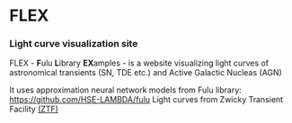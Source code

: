 # FLEX
### Light curve visualization site
FLEX - **F**ulu **L**ibrary **EX**amples - is a website visualizing light curves of astronomical transients (SN, TDE etc.) and Active Galactic Nucleas (AGN)

It uses approximation neural network models from Fulu library: https://github.com/HSE-LAMBDA/fulu
Light curves from Zwicky Transient Facility [(ZTF)](https://www.ztf.caltech.edu/)
